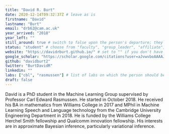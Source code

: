 ```yaml
---
title: "David R. Burt"
date: 2020-12-14T09:32:37Z # leave as is
firstname: "David"
lastname: "Burt"
email: "drb62@cam.ac.uk"
year_arrived: "2018"
year_left: ""
still_around: true # switch to false upon the person's departure; they will then appear as Alumnus
status: "student" # choose from "faculty", "group_leader", "affiliate", "postdoc", "student", "visitor", "support", "admin"
website: "https://davidrburt.github.io/" # set to "" if you don't have one
google_scholar: "https://scholar.google.com/citations?user=aJvwvboAAAAJ&hl=en"
github: "davidburt2"
twitter: "BurtDavidR"
linkedin: ""
labs: ["cbl", "rasmussen"] # list of labs on which the person should be displayed (use "cbl" to display on the main CBL website, and the PI's lastname (lowercase) for individual lab's websites, e.g. "hennequin")
draft: false
---
```


<!-- Use the space below for the biography, in Markdown format. This is what will be displayed on the person's page, where you land upon clicking on the person's picture in the "People" list -->

David is a PhD student in the Machine Learning Group supervised by Professor Carl Edward Rasmussen. He started in October 2018. He received his BA in mathematics from Williams College in 2017 and MPhil in Machine Learning Speech and Language technology from the Cambridge University Engineering Department in 2018. He is funded by the Williams College Herchel Smith fellowship and Qualcomm innovation fellowship. His interests are in approximate Bayesian inference, particularly variational inference.

